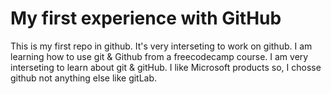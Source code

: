 # My first experience with GitHub
This is my first repo in github. It's very interseting to work on github. I am learning how to use git & Github from a freecodecamp course. I am very interseting to learn about git & gitHub.
I like Microsoft products so, I chosse github not anything else like gitLab.
